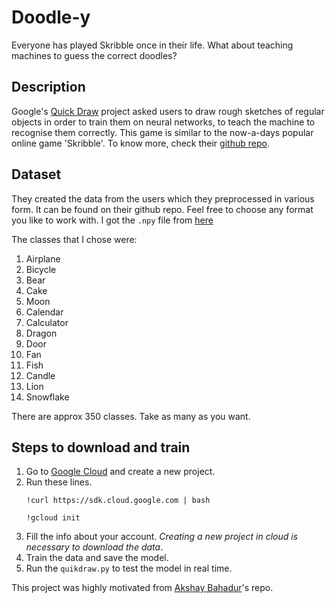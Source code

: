 # Doodle-y
Everyone has played Skribble once in their life. What about teaching machines to guess the correct doodles?

## Description
Google's [Quick Draw](https://quickdraw.withgoogle.com/) project asked users to draw rough sketches of regular objects in order to train them on neural networks, to teach the machine to recognise them correctly. This game is similar to the now-a-days popular online game 'Skribble'. To know more, check their [github repo](https://github.com/googlecreativelab/quickdraw-dataset).

## Dataset
They created the data from the users which they preprocessed in various form. It can be found on their github repo. Feel free to choose any format you like to work with.
I got the ```.npy``` file from [here](https://console.cloud.google.com/storage/browser/quickdraw_dataset/full/numpy_bitmap;tab=objects?prefix=&forceOnObjectsSortingFiltering=false)

The classes that I chose were:
1. Airplane
2. Bicycle
3. Bear
4. Cake
5. Moon
6. Calendar
7. Calculator
8. Dragon
9. Door
10. Fan
11. Fish
12. Candle
13. Lion
14. Snowflake

There are approx 350 classes. Take as many as you want.

## Steps to download and train
1. Go to [Google Cloud](https://console.cloud.google.com/) and create a new project.
2. Run these lines.
    ```
    !curl https://sdk.cloud.google.com | bash
    ```
    ```
    !gcloud init
    ```
3. Fill the info about your account. *Creating a new project in cloud is necessary to download the data*.
4. Train the data and save the model.
5. Run the ```quikdraw.py``` to test the model in real time.

This project was highly motivated from [Akshay Bahadur](https://github.com/akshaybahadur21/QuickDraw)'s repo. 
